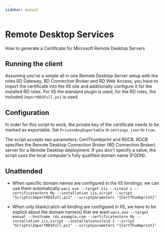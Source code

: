 ```yaml
---
sidebar: manual
---
```


# Remote Desktop Services
How to generate a Certificate for Microsoft Remote Desktop Servers

## Running the client
Assuming you've a simple all in one Remote Desktop Server setup with the roles RD Gateway, RD Connection Broker 
and RD Web Access, you have to import the certificate into the IIS site and additionally configure it for the 
installed RD roles. For IIS the standard plugin is used, for the RD roles, the included `ImportRDSFull.ps1` is 
used.

## Configuration
In order for this script to work, the private key of the certificate needs to be marked as exportable. 
Set `PrivateKeyExportable` in `settings.json` to `true`.

The script accepts two parameters: CertThumbprint and RDCB. RDCB specifies the Remote Desktop Connection Broker 
(RD Connection Broker) server for a Remote Desktop deployment. If you don't specify a value, the script uses the local 
computer's fully qualified domain name (FQDN).

## Unattended
- When specific domain names are configured in the IIS bindings, we can use them automatically
`wacs.exe --target iis --siteid 1 --certificatestore My --installation iis,script --script "Scripts\ImportRDSFull.ps1" --scriptparameters "{CertThumbprint}"`

- When only blank/catch-all binding are configured in IIS, we have to be explicit about the domain name(s) that we want
`wacs.exe --target manual --hostname rds.example.com --certificatestore My --installation iis,script --installationsiteid 1 --script "Scripts\ImportRDSFull.ps1" --scriptparameters "{CertThumbprint}"`
